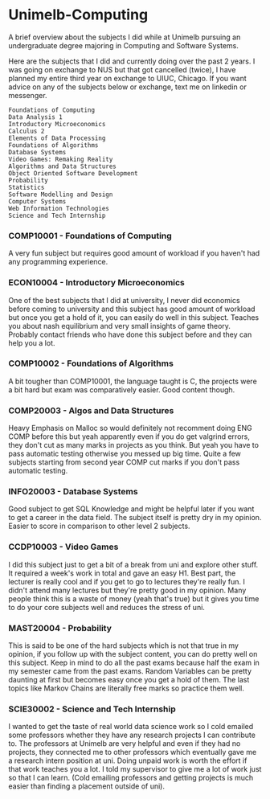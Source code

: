 # Unimelb-Computing

A brief overview about the subjects I did while at Unimelb pursuing an undergraduate degree majoring in Computing and Software Systems.

Here are the subjects that I did and currently doing over the past 2 years. I was going on exchange to NUS but that got cancelled (twice), I have planned my entire third year on exchange to UIUC, Chicago. If you want advice on any of the subjects below or exchange, text me on linkedin or messenger.

```shell
Foundations of Computing
Data Analysis 1
Introductory Microeconomics
Calculus 2
Elements of Data Processing
Foundations of Algorithms
Database Systems
Video Games: Remaking Reality
Algorithms and Data Structures
Object Oriented Software Development
Probability
Statistics
Software Modelling and Design
Computer Systems
Web Information Technologies
Science and Tech Internship
```

<h3>COMP10001 - Foundations of Computing</h3>

A very fun subject but requires good amount of workload if you haven't had any programming experience.

<h3>ECON10004 - Introductory Microeconomics</h3>

One of the best subjects that I did at university, I never did economics before coming to university and this subject has good amount of workload but once you get a hold of it, you can easily do well in this subject. Teaches you about nash equilibrium and very small insights of game theory. Probably contact friends who have done this subject before and they can help you a lot.

<h3>COMP10002 - Foundations of Algorithms</h3>

A bit tougher than COMP10001, the language taught is C, the projects were a bit hard but exam was comparatively easier. Good content though.


<h3>COMP20003 - Algos and Data Structures</h3>

Heavy Emphasis on Malloc so would definitely not recomment doing ENG COMP before this but yeah apparently even if you do get valgrind errors, they don't cut as many marks in projects as you think. But yeah you have to pass automatic testing otherwise you messed up big time. Quite a few subjects starting from second year COMP cut marks if you don't pass automatic testing.
<h3>INFO20003 - Database Systems</h3>

Good subject to get SQL Knowledge and might be helpful later if you want to get a career in the data field. The subject itself is pretty dry in my opinion. Easier to score in comparison to other level 2 subjects.

<h3>CCDP10003 - Video Games</h3>

I did this subject just to get a bit of a break from uni and explore other stuff. It required a week's work in total and gave an easy H1. Best part, the lecturer is really cool and if you get to go to lectures they're really fun. I didn't attend many lectures but they're pretty good in my opinion. Many people think this is a waste of money (yeah that's true) but it gives you time to do your core subjects well and reduces the stress of uni.

<h3>MAST20004 - Probability</h3>

This is said to be one of the hard subjects which is not that true in my opinion, if you follow up with the subject content, you can do pretty well on this subject. Keep in mind to do all the past exams because half the exam in my semester came from the past exams. Random Variables can be pretty daunting at first but becomes easy once you get a hold of them. The last topics like Markov Chains are literally free marks so practice them well.

<h3>SCIE30002 - Science and Tech Internship</h3>

I wanted to get the taste of real world data science work so I cold emailed some professors whether they have any research projects I can contribute to. The professors at Unimelb are very helpful and even if they had no projects, they connected me to other professors which eventually gave me a research intern position at uni. Doing unpaid work is worth the effort if that work teaches you a lot. I told my supervisor to give me a lot of work just so that I can learn. (Cold emailing professors and getting projects is much easier than finding a placement outside of uni).


